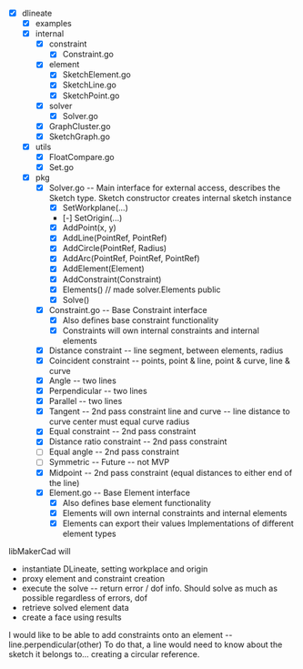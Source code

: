 - [x] dlineate
  - [x] examples
  - [x] internal
    - [x] constraint
      - [x] Constraint.go
    - [x] element
      - [x] SketchElement.go
      - [x] SketchLine.go
      - [x] SketchPoint.go
    - [x] solver
      - [x] Solver.go
    - [x] GraphCluster.go
    - [x] SketchGraph.go
  - [x] utils
    - [x] FloatCompare.go
    - [x] Set.go
  - [x] pkg
    - [x] Solver.go -- Main interface for external access, describes the Sketch type. Sketch constructor creates internal sketch instance
      - [x] SetWorkplane(...)
      - [-] SetOrigin(...)
      - [x] AddPoint(x, y)
      - [x] AddLine(PointRef, PointRef)
      - [x] AddCircle(PointRef, Radius)
      - [x] AddArc(PointRef, PointRef, PointRef)
      - [x] AddElement(Element)
      - [x] AddConstraint(Constraint)
      - [x] Elements() // made solver.Elements public
      - [x] Solve()
    - [x] Constraint.go -- Base Constraint interface
      - [x] Also defines base constraint functionality
      - [x] Constraints will own internal constraints and internal elements
    - [x] Distance constraint -- line segment, between elements, radius
    - [x] Coincident constraint -- points, point & line, point & curve, line & curve
    - [x] Angle -- two lines
    - [x] Perpendicular -- two lines
    - [x] Parallel -- two lines
    - [x] Tangent -- 2nd pass constraint line and curve -- line distance to curve center must equal curve radius
    - [x] Equal constraint -- 2nd pass constraint
    - [x] Distance ratio constraint -- 2nd pass constraint
    - [ ] Equal angle -- 2nd pass constraint
    - [ ] Symmetric -- Future -- not MVP
    - [x] Midpoint -- 2nd pass constraint (equal distances to either end of the line)
    - [x] Element.go -- Base Element interface
      - [x] Also defines base element functionality
      - [x] Elements will own internal constraints and internal elements
      - [x] Elements can export their values
      Implementations of different element types

libMakerCad will
 * instantiate DLineate, setting workplace and origin
 * proxy element and constraint creation
 * execute the solve -- return error / dof info. Should solve as much as possible regardless of errors, dof
 * retrieve solved element data
 * create a face using results

I would like to be able to add constraints onto an element -- line.perpendicular(other)
To do that, a line would need to know about the sketch it belongs to... creating a circular reference.